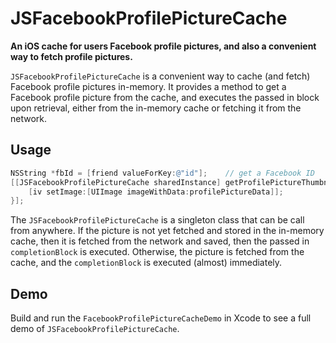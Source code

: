 JSFacebookProfilePictureCache
=============================

**An iOS cache for users Facebook profile pictures, and also a convenient way to fetch profile pictures.**

`JSFacebookProfilePictureCache` is a convenient way to cache (and fetch) Facebook profile pictures in-memory. It provides a method to get a Facebook profile picture from the cache, and executes the passed in block upon retrieval, either from the in-memory cache or fetching it from the network.

## Usage

``` objective-c
NSString *fbId = [friend valueForKey:@"id"];	// get a Facebook ID
[[JSFacebookProfilePictureCache sharedInstance] getProfilePictureThumbnailForFriend:fbId withCompletionBlock:^(NSData *profilePictureData) {
	[iv setImage:[UIImage imageWithData:profilePictureData]];
}];
```

The `JSFacebookProfilePictureCache` is a singleton class that can be call from anywhere. If the picture is not yet fetched and stored in the in-memory cache, then it is fetched from the network and saved, then the passed in `completionBlock` is executed. Otherwise, the picture is fetched from the cache, and the `completionBlock` is executed (almost) immediately.

## Demo

Build and run the `FacebookProfilePictureCacheDemo` in Xcode to see a full demo of `JSFacebookProfilePictureCache`.